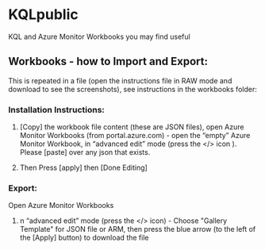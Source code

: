 # KQLpublic

KQL and Azure Monitor Workbooks you may find useful 


## Workbooks - how to Import and Export:

This is repeated in a file (open the instructions file in RAW mode and download to see the screenshots), see instructions in the workbooks folder:

### Installation Instructions:
 
1. [Copy] the workbook file content (these are JSON files), open Azure Monitor Workbooks (from portal.azure.com) - open the “empty” Azure Monitor Workbook, in “advanced edit” mode (press the </> icon ).  Please [paste] over any json that exists.   

2. Then Press [apply] then [Done Editing]

### Export:

Open Azure Monitor Workbooks

1. n “advanced edit” mode (press the </> icon) - Choose "Gallery Template" for JSON file or ARM, then press the blue arrow (to the left of the [Apply] button) to download the file
